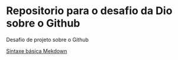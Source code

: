 # Repositorio para o desafio da Dio sobre o Github
Desafio de projeto sobre o Github

[Sintaxe básica Mekdown](https://www.markdownguide.org/basic-syntax/)
